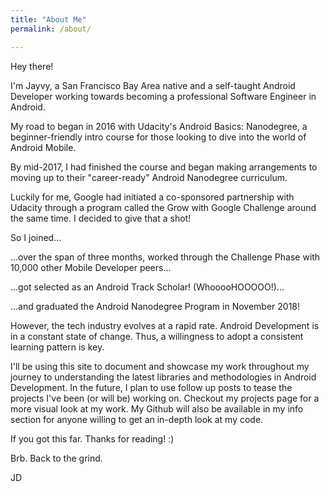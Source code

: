 ```yaml
---
title: "About Me"
permalink: /about/

---
```


Hey there!

I'm Jayvy, a San Francisco Bay Area native and a self-taught Android Developer working towards becoming a professional Software Engineer in Android.

My road to began in 2016 with Udacity's Android Basics: Nanodegree, a beginner-friendly intro course for those looking to dive into the world of Android Mobile. 

By mid-2017, I had finished the course and began making arrangements to moving up to their "career-ready" Android Nanodegree curriculum. 

Luckily for me, Google had initiated a co-sponsored partnership with Udacity through a program called the Grow with Google Challenge around the same time. I decided to give that a shot!

So I joined...

...over the span of three months, worked through the Challenge Phase with 10,000 other Mobile Developer peers...

...got selected as an Android Track Scholar! (WhooooHOOOOO!)...

...and graduated the Android Nanodegree Program in November 2018!

However, the tech industry evolves at a rapid rate. Android Development is in a constant state of change. Thus, a willingness to adopt a consistent learning pattern is key.

I'll be using this site to document and showcase my work throughout my journey to understanding the latest libraries and methodologies in Android Development. In the future, I plan to use follow up posts to tease the projects I've been (or will be) working on. Checkout my projects page for a more visual look at my work. My Github will also be available in my info section for anyone willing to get an in-depth look at my code.

If you got this far. Thanks for reading! :)

Brb. Back to the grind.

JD